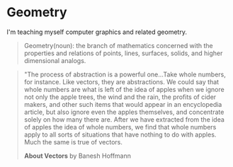 # Geometry

I'm teaching myself computer graphics and related geometry.

> Geometry(noun): the branch of mathematics concerned with the properties and relations of points, 
> lines, surfaces, solids, and higher dimensional analogs.

> "The process of abstraction is a powerful one...Take whole numbers, for instance. 
> Like vectors, they are abstractions. We could say that whole numbers are what is 
> left of the idea of apples when we ignore not only the apple trees, the wind and 
> the rain, the profits of cider makers, and other such items that would appear in 
> an encyclopedia article, but also ignore even the apples themselves, and 
> concentrate solely on how many there are. After we have extracted from the idea 
> of apples the idea of whole numbers, we find that whole numbers apply to all sorts 
> of situations that have nothing to do with apples. Much the same is true of vectors.
>
> **About Vectors** by Banesh Hoffmann
